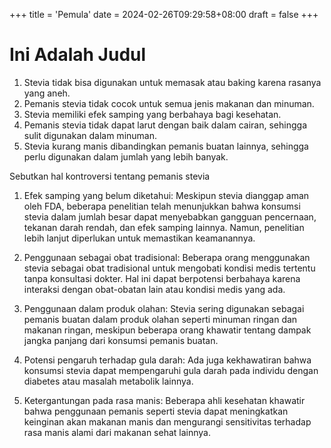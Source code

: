 +++
title = 'Pemula'
date = 2024-02-26T09:29:58+08:00
draft = false
+++

# Ini Adalah Judul

1. Stevia tidak bisa digunakan untuk memasak atau baking karena rasanya yang aneh.
2. Pemanis stevia tidak cocok untuk semua jenis makanan dan minuman.
3. Stevia memiliki efek samping yang berbahaya bagi kesehatan.
4. Pemanis stevia tidak dapat larut dengan baik dalam cairan, sehingga sulit digunakan dalam minuman.
5. Stevia kurang manis dibandingkan pemanis buatan lainnya, sehingga perlu digunakan dalam jumlah yang lebih banyak.

Sebutkan hal kontroversi tentang pemanis stevia

1. Efek samping yang belum diketahui: Meskipun stevia dianggap aman oleh FDA, beberapa penelitian telah menunjukkan bahwa konsumsi stevia dalam jumlah besar dapat menyebabkan gangguan pencernaan, tekanan darah rendah, dan efek samping lainnya. Namun, penelitian lebih lanjut diperlukan untuk memastikan keamanannya.

2. Penggunaan sebagai obat tradisional: Beberapa orang menggunakan stevia sebagai obat tradisional untuk mengobati kondisi medis tertentu tanpa konsultasi dokter. Hal ini dapat berpotensi berbahaya karena interaksi dengan obat-obatan lain atau kondisi medis yang ada.

3. Penggunaan dalam produk olahan: Stevia sering digunakan sebagai pemanis buatan dalam produk olahan seperti minuman ringan dan makanan ringan, meskipun beberapa orang khawatir tentang dampak jangka panjang dari konsumsi pemanis buatan.

4. Potensi pengaruh terhadap gula darah: Ada juga kekhawatiran bahwa konsumsi stevia dapat mempengaruhi gula darah pada individu dengan diabetes atau masalah metabolik lainnya.

5. Ketergantungan pada rasa manis: Beberapa ahli kesehatan khawatir bahwa penggunaan pemanis seperti stevia dapat meningkatkan keinginan akan makanan manis dan mengurangi sensitivitas terhadap rasa manis alami dari makanan sehat lainnya.
